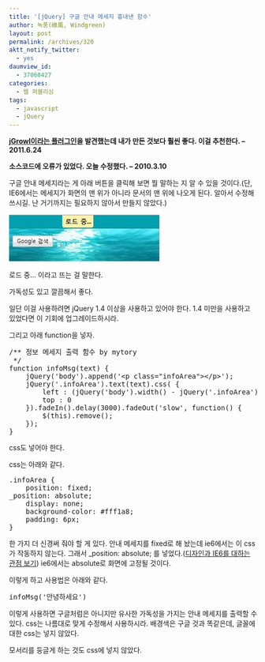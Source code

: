 ```yaml
---
title: '[jQuery] 구글 안내 메세지 흉내낸 함수'
author: 녹풍(綠風, Windgreen)
layout: post
permalink: /archives/320
aktt_notify_twitter:
  - yes
daumview_id:
  - 37060427
categories:
  - 웹 퍼블리싱
tags:
  - javascript
  - jQuery
---
```

**[jGrowl이라는 플러그인][1]을 발견했는데 내가 만든 것보다 훨씬 좋다. 이걸 추천한다. &#8211; 2011.6.24**

**소스코드에 오류가 있었다. 오늘 수정했다. &#8211; 2010.3.10**

구글 안내 메세지라는 게 아래 버튼을 클릭해 보면 뭘 말하는 지 알 수 있을 것이다.(단, IE6에서는 메세지가 화면의 맨 위가 아니라 문서의 맨 위에 나오게 된다. 알아서 수정해 쓰시길. 난 거기까지는 필요하지 않아서 만들지 않았다.)

<img class="aligncenter" src="/uploads/legacy/old-images/1/cfile24.uf.12224A524D4BC8991B855A.jpg" alt="" width="305" height="95" />

로드 중&#8230; 이라고 뜨는 걸 말한다.

가독성도 있고 깔끔해서 좋다.

일단 이걸 사용하려면 jQuery 1.4 이상을 사용하고 있어야 한다. 1.4 미만을 사용하고 있었다면 이 기회에 업그레이드하시라.

그리고 아래 function을 넣자.

<pre class="brush:js">/** 정보 메세지 출력 함수 by mytory
 */
function infoMsg(text) {
	jQuery(&#039;body&#039;).append(&#039;&lt;p class="infoArea"&gt;&lt;/p&gt;&#039;);
	jQuery(&#039;.infoArea&#039;).text(text).css( {
		left : (jQuery(&#039;body&#039;).width() - jQuery(&#039;.infoArea&#039;).width()) / 2 + &#039;px&#039;,
		top : 0
	}).fadeIn().delay(3000).fadeOut(&#039;slow&#039;, function() {
		$(this).remove();
	});
}</pre>

css도 넣어야 한다.

css는 아래와 같다.

<pre class="brush:css">.infoArea {
	position: fixed;
_position: absolute;
	display: none;
	background-color: #fff1a8;
	padding: 6px;
}</pre>

한 가지 더 신경써 줘야 할 게 있다. 안내 메세지를 fixed로 해 놨는데 ie6에서는 이 css가 작동하지 않는다. 그래서 _position: absolute; 를 넣었다.(<a href="http://naradesign.net/wp/2006/12/16/101/" target="_blank">디자인과 IE6를 대하는 관점 보기</a>) ie6에서는 absolute로 화면에 고정될 것이다.

이렇게 하고 사용법은 아래와 같다.

<pre class="brush:js">infoMsg(&#039;안녕하세요&#039;)</pre>

이렇게 사용하면 구글처럼은 아니지만 유사한 가독성을 가지는 안내 메세지를 출력할 수 있다. css는 나름대로 맞게 수정해서 사용하시라. 배경색은 구글 것과 똑같은데, 글꼴에 대한 css는 넣지 않았다.

모서리를 둥글게 하는 것도 css에 넣지 않았다.

 [1]: http://mytory.net/archives/1369 "[jQuery plugin] 오른쪽 위에 반투명 메세지 박스 띄우는 플러그인 jgrowl"